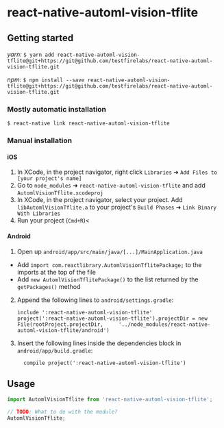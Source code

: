 # react-native-automl-vision-tflite

## Getting started

*yarn:* `$ yarn add react-native-automl-vision-tflite@git+https://git@github.com/testfirelabs/react-native-automl-vision-tflite.git`

*npm:* `$ npm install --save react-native-automl-vision-tflite@git+https://git@github.com/testfirelabs/react-native-automl-vision-tflite.git`

### Mostly automatic installation

`$ react-native link react-native-automl-vision-tflite`

### Manual installation

#### iOS

1. In XCode, in the project navigator, right click `Libraries` ➜ `Add Files to [your project's name]`
2. Go to `node_modules` ➜ `react-native-automl-vision-tflite` and add `AutomlVisionTflite.xcodeproj`
3. In XCode, in the project navigator, select your project. Add `libAutomlVisionTflite.a` to your project's `Build Phases` ➜ `Link Binary With Libraries`
4. Run your project (`Cmd+R`)<

#### Android

1. Open up `android/app/src/main/java/[...]/MainApplication.java`
  - Add `import com.reactlibrary.AutomlVisionTflitePackage;` to the imports at the top of the file
  - Add `new AutomlVisionTflitePackage()` to the list returned by the `getPackages()` method
2. Append the following lines to `android/settings.gradle`:
  	```
  	include ':react-native-automl-vision-tflite'
  	project(':react-native-automl-vision-tflite').projectDir = new File(rootProject.projectDir, 	'../node_modules/react-native-automl-vision-tflite/android')
  	```
3. Insert the following lines inside the dependencies block in `android/app/build.gradle`:
  	```
      compile project(':react-native-automl-vision-tflite')
  	```


## Usage
```javascript
import AutomlVisionTflite from 'react-native-automl-vision-tflite';

// TODO: What to do with the module?
AutomlVisionTflite;
```
